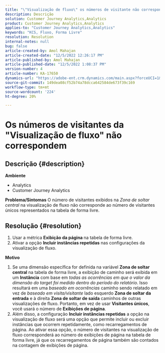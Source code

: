 ```yaml
---
title: "\"Visualização de fluxo\" os números de visitante não correspondem"
description: Descrição
solution: Customer Journey Analytics,Analytics
product: Customer Journey Analytics,Analytics
applies-to: "Customer Journey Analytics,Analytics"
keywords: "KCS, Fluxo, Forma Livre"
resolution: Resolution
internal-notes: null
bug: false
article-created-by: Amol Mahajan
article-created-date: "12/5/2022 12:26:17 PM"
article-published-by: Amol Mahajan
article-published-date: "12/5/2022 1:08:37 PM"
version-number: 4
article-number: KA-17650
dynamics-url: "https://adobe-ent.crm.dynamics.com/main.aspx?forceUCI=1&pagetype=entityrecord&etn=knowledgearticle&id=d1428bfe-9774-ed11-81ab-6045bd0061cb"
source-git-commit: 149dea08cf52b74a78dcca642584de673f39c169
workflow-type: tm+mt
source-wordcount: '224'
ht-degree: 20%

---
```


# Os números de visitantes da &quot;Visualização de fluxo&quot; não correspondem

## Descrição {#description}

<b>Ambiente</b>
- Analytics
- Customer Journey Analytics



<b>Problema/Sintomas</b>
O número de visitantes exibidos na *Zona de soltar central* na visualização de fluxo não corresponde ao número de visitantes únicos representados na tabela de forma livre.


## Resolução {#resolution}


1. Usar a métrica <b>Exibição da página </b>na tabela de forma livre.
2. Ativar a opção <b>Incluir instâncias repetidas</b> nas configurações da visualização de fluxo.




<b>Motivo</b>

1. Se uma dimensão específica for definida na variável <b>Zona de soltar central</b> na tabela de forma livre, a exibição de caminho será exibida em um <b>Instância</b> com base em *todas as ocorrências em que o valor da dimensão do target foi medido dentro do período do relatório*. Isso resultará em uma *baseado em ocorrências* caminho sendo relatado em vez de *baseado em visita/visitante* lado esquerdo <b>Zona de soltar da entrada</b> e à direita <b>Zona de soltar de saída</b> caminhos de outras visualizações de fluxo. Portanto, em vez de usar <b>Visitantes únicos</b>, você usará o número de <b>Exibições de página</b>.
2. Além disso, a configuração <b>Incluir instâncias repetidas</b> a opção na visualização de fluxo será uma opção que permite incluir ou excluir instâncias que ocorrem repetidamente, como recarregamentos de página. Ao ativar essa opção, o número de visitantes na visualização de fluxo corresponderá ao número de exibições de página na tabela de forma livre, já que os recarregamentos de página também são contados na contagem de exibições de página.

